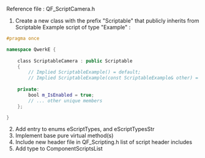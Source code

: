 Reference file : QF_ScriptCamera.h

1. Create a new class with the prefix "Scriptable" that publicly inherits from Scriptable
Example script of type "Example" :
``` cpp QF_ScriptableExample.h
#pragma once  

namespace QwerkE {  
  
    class ScriptableCamera : public Scriptable
    {  
        // Implied ScriptableExample() = default;
        // Implied ScriptableExample(const ScriptableExample& other) = default;
	
	private:
        bool m_IsEnabled = true;
		// ... other unique members
    };

}
```
2. Add entry to enums eScriptTypes, and eScriptTypesStr
3. Implement base pure virtual method(s)
4. Include new header file in QF_Scripting.h list of script header includes
5. Add type to ComponentScriptsList
